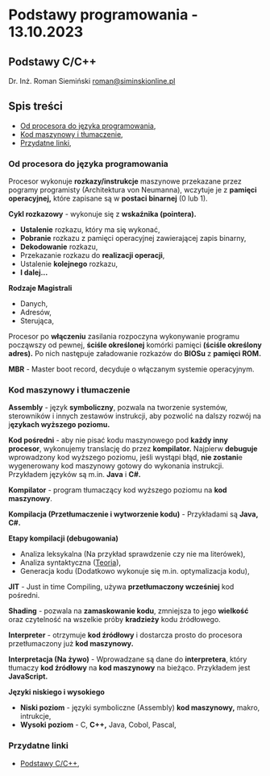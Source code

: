 # Podstawy programowania - 13.10.2023

## Podstawy C/C++

Dr. Inż. Roman Siemiński
[roman@siminskionline.pl](mailto:roman@siminskionline.pl)

## Spis treści
- [Od procesora do języka programowania](#od-procesora-do-języka-programowania),
- [Kod maszynowy i tłumaczenie](#kod-maszynowy-i-tłumaczenie),
- [Przydatne linki](#przydatne-linki),

### Od procesora do języka programowania

Procesor wykonuje **rozkazy/instrukcje** maszynowe przekazane przez pogramy programisty (Architektura von Neumanna), wczytuje je z **pamięci operacyjnej,** które zapisane są w **postaci binarnej** (0 lub 1).

**Cykl rozkazowy** - wykonuje się z **wskaźnika (pointera).**
- **Ustalenie** rozkazu, który ma się wykonać,
- **Pobranie** rozkazu z pamięci operacyjnej zawierającej zapis binarny,
- **Dekodowanie** rozkazu,
- Przekazanie rozkazu do **realizacji operacji**,
- Ustalenie **kolejnego** rozkazu,
- **I dalej...**

**Rodzaje Magistrali**
- Danych,
- Adresów,
- Sterująca,

Procesor po **włączeniu** zasilania rozpoczyna wykonywanie programu począwszy
od pewnej, **ściśle określonej** komórki pamięci **(ściśle określony adres).**
Po nich następuje załadowanie rozkazów do **BIOSu** z **pamięci ROM.**

**MBR** - Master boot record, decyduje o włączanym systemie operacyjnym.

### Kod maszynowy i tłumaczenie

**Assembly** - język **symboliczny**, pozwala na tworzenie systemów, sterowników i innych zestawów instrukcji, aby pozwolić na dalszy rozwój na j**ęzykach wyższego poziomu.**

**Kod pośredni** - aby nie pisać kodu maszynowego pod **każdy inny procesor**, wykonujemy translację do przez **kompilator.** Najpierw **debuguje** wprowadzony kod wyższego poziomu, jeśli wystąpi błąd, **nie zostani**e wygenerowany kod maszynowy gotowy do wykonania instrukcji. Przykładem języków są m.in. **Java** i **C#.**

**Kompilator** - program tłumaczący kod wyższego poziomu na **kod maszynowy**.

**Kompilacja (Przetłumaczenie i wytworzenie kodu)** - Przykładami są **Java, C#.**

**Etapy kompilacji (debugowania)**
- Analiza leksykalna (Na przykład sprawdzenie czy nie ma literówek),
- Analiza syntaktyczna ([Teoria](http://www.kompilatory.agh.edu.pl/kompilatory/wyklady/WEAIiE-04-Analiza-skladniowa.pdf)),
- Generacja kodu (Dodatkowo wykonuje się m.in. optymalizacja kodu),

**JIT** - Just in time Compiling, używa **przetłumaczony wcześniej** kod pośredni.

**Shading** - pozwala na **zamaskowanie kodu**, zmniejsza to jego **wielkość** oraz czytelność na wszelkie próby **kradzieży** kodu źródłowego.

**Interpreter** - otrzymuje **kod źródłowy** i dostarcza prosto do procesora przetłumaczony już **kod maszynowy.**

**Interpretacja (Na żywo)** - Wprowadzane są dane do **interpretera**, który tłumaczy **kod źródłowy** na **kod maszynowy** na bieżąco. Przykładem jest **JavaScript.**

**Języki niskiego i wysokiego**

- **Niski poziom** - języki symboliczne (Assembly) **kod maszynowy,** makro, intrukcje,
- **Wysoki poziom** - C, **C++,** Java, Cobol, Pascal,

### Przydatne linki

- [Podstawy C/C++](http://programowanie.siminskionline.pl/c-cpp/),
